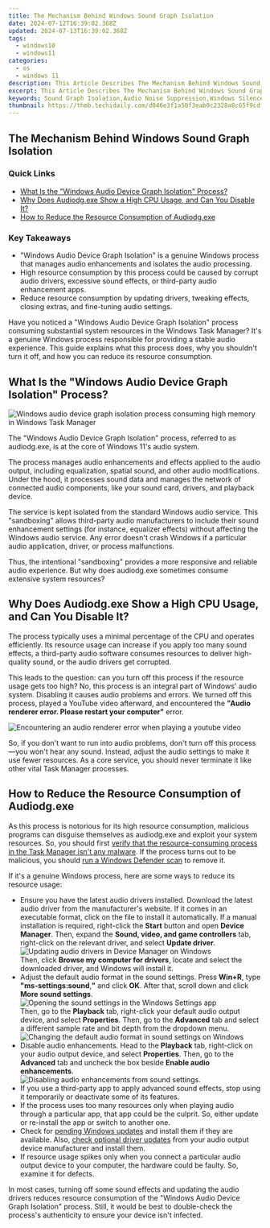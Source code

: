 ```yaml
---
title: The Mechanism Behind Windows Sound Graph Isolation
date: 2024-07-12T16:39:02.368Z
updated: 2024-07-13T16:39:02.368Z
tags:
  - windows10
  - windows11
categories:
  - os
  - windows 11
description: This Article Describes The Mechanism Behind Windows Sound Graph Isolation
excerpt: This Article Describes The Mechanism Behind Windows Sound Graph Isolation
keywords: Sound Graph Isolation,Audio Noise Suppression,Windows Silence Control,Internal Sound Separation,Digital Noise Reduction,PC Audio Isolation Tech,WinSound Graph Isolate
thumbnail: https://thmb.techidaily.com/d046e3f1a50f3eab0c2328a8c65f9cdfeb961e04c1487439cf5694d3a9ccaf02.jpg
---
```


## The Mechanism Behind Windows Sound Graph Isolation

### Quick Links

* [What Is the "Windows Audio Device Graph Isolation" Process?](#what-is-the-quot-windows-audio-device-graph-isolation-quot-process)
* [Why Does Audiodg.exe Show a High CPU Usage, and Can You Disable It?](#why-does-audiodg-exe-show-a-high-cpu-usage-and-can-you-disable-it)
* [How to Reduce the Resource Consumption of Audiodg.exe](#how-to-reduce-the-resource-consumption-of-audiodg-exe)

### Key Takeaways

* "Windows Audio Device Graph Isolation" is a genuine Windows process that manages audio enhancements and isolates the audio processing.
* High resource consumption by this process could be caused by corrupt audio drivers, excessive sound effects, or third-party audio enhancement apps.
* Reduce resource consumption by updating drivers, tweaking effects, closing extras, and fine-tuning audio settings.

 Have you noticed a "Windows Audio Device Graph Isolation" process consuming substantial system resources in the Windows Task Manager? It's a genuine Windows process responsible for providing a stable audio experience. This guide explains what this process does, why you shouldn't turn it off, and how you can reduce its resource consumption.

## What Is the "Windows Audio Device Graph Isolation" Process?

![Windows audio device graph isolation process consuming high memory in Windows Task Manager](https://static1.makeuseofimages.com/wordpress/wp-content/uploads/2023/11/windows-audio-device-graph-isolation-service-consuming-high-memory-in-windows-task-manager.jpg)

 The "Windows Audio Device Graph Isolation" process, referred to as audiodg.exe, is at the core of Windows 11's audio system.

 The process manages audio enhancements and effects applied to the audio output, including equalization, spatial sound, and other audio modifications. Under the hood, it processes sound data and manages the network of connected audio components, like your sound card, drivers, and playback device.

 The service is kept isolated from the standard Windows audio service. This "sandboxing" allows third-party audio manufacturers to include their sound enhancement settings (for instance, equalizer effects) without affecting the Windows audio service. Any error doesn't crash Windows if a particular audio application, driver, or process malfunctions.

 Thus, the intentional "sandboxing" provides a more responsive and reliable audio experience. But why does audiodg.exe sometimes consume extensive system resources?

## Why Does Audiodg.exe Show a High CPU Usage, and Can You Disable It?

 The process typically uses a minimal percentage of the CPU and operates efficiently. Its resource usage can increase if you apply too many sound effects, a third-party audio software consumes resources to deliver high-quality sound, or the audio drivers get corrupted.

 This leads to the question: can you turn off this process if the resource usage gets too high? No, this process is an integral part of Windows' audio system. Disabling it causes audio problems and errors. We turned off this process, played a YouTube video afterward, and encountered the **"Audio renderer error. Please restart your computer"** error.

![Encountering an audio renderer error when playing a youtube video](https://static1.makeuseofimages.com/wordpress/wp-content/uploads/2023/11/audio-renderer-failed-error.jpg)

 So, if you don't want to run into audio problems, don't turn off this process—you won't hear any sound. Instead, adjust the audio settings to make it use fewer resources. As a core service, you should never terminate it like other vital Task Manager processes.

## How to Reduce the Resource Consumption of Audiodg.exe

 As this process is notorious for its high resource consumption, malicious programs can disguise themselves as audiodg.exe and exploit your system resources. So, you should first [verify that the resource-consuming process in the Task Manager isn't any malware](https://www.makeuseof.com/windows-tell-if-exe-file-is-safe/). If the process turns out to be malicious, you should [run a Windows Defender scan](https://www.makeuseof.com/how-to-remove-malware-using-microsoft-defenders-offline-scan/) to remove it.

 If it's a genuine Windows process, here are some ways to reduce its resource usage:

* Ensure you have the latest audio drivers installed. Download the latest audio driver from the manufacturer's website. If it comes in an executable format, click on the file to install it automatically. If a manual installation is required, right-click the **Start** button and open **Device Manager**. Then, expand the **Sound, video, and game controllers** tab, right-click on the relevant driver, and select **Update driver**.  
![Updating audio drivers in Device Manager on Windows](https://static1.makeuseofimages.com/wordpress/wp-content/uploads/2023/12/updating-audio-drivers-in-device-manager-on-windows.jpg)  
 Then, click **Browse my computer for drivers**, locate and select the downloaded driver, and Windows will install it.
* Adjust the default audio format in the sound settings. Press **Win+R**, type **"ms-settings:sound**,**"** and click **OK**. After that, scroll down and click **More sound settings**.  
![Opening the sound settings in the Windows Settings app](https://static1.makeuseofimages.com/wordpress/wp-content/uploads/2023/06/5-go-to-more-sound-settings-in-the-sound-settings-of-the-windows-settings-app.jpg)  
 Then, go to the **Playback** tab, right-click your default audio output device, and select **Properties**. Then, go to the **Advanced** tab and select a different sample rate and bit depth from the dropdown menu.  
![Changing the default audio format in sound settings on Windows](https://static1.makeuseofimages.com/wordpress/wp-content/uploads/2023/12/changing-the-default-audio-format-in-sound-settings-on-windows.jpg)
* Disable audio enhancements. Head to the **Playback** tab, right-click on your audio output device, and select **Properties**. Then, go to the **Advanced** tab and uncheck the box beside **Enable audio enhancements**.  
![Disabling audio enhancements from sound settings.](https://static1.makeuseofimages.com/wordpress/wp-content/uploads/2023/05/disable-audio-enhancements-using-control-panel.jpg)
* If you use a third-party app to apply advanced sound effects, stop using it temporarily or deactivate some of its features.
* If the process uses too many resources only when playing audio through a particular app, that app could be the culprit. So, either update or re-install the app or switch to another one.
* Check for [pending Windows updates](https://www.makeuseof.com/update-windows-manually/) and install them if they are available. Also, [check optional driver updates](https://www.makeuseof.com/windows-optional-updates-guide/) from your audio output device manufacturer and install them.
* If resource usage spikes only when you connect a particular audio output device to your computer, the hardware could be faulty. So, examine it for defects.

 In most cases, turning off some sound effects and updating the audio drivers reduces resource consumption of the "Windows Audio Device Graph Isolation" process. Still, it would be best to double-check the process's authenticity to ensure your device isn't infected.



<ins class="adsbygoogle"
      style="display:block"
      data-ad-client="ca-pub-7571918770474297"
      data-ad-slot="8358498916"
      data-ad-format="auto"
      data-full-width-responsive="true"></ins>

